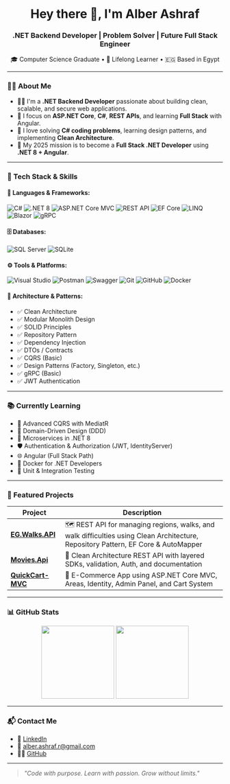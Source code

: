 <h1 align="center">Hey there 👋, I'm Alber Ashraf</h1>
<h3 align="center">.NET Backend Developer | Problem Solver | Future Full Stack Engineer</h3>

<p align="center">
  🎓 Computer Science Graduate • 🧠 Lifelong Learner • 🇪🇬 Based in Egypt
</p>

---

### 👨‍💻 About Me

- 🧑‍💻 I'm a **.NET Backend Developer** passionate about building clean, scalable, and secure web applications.
- 🚀 I focus on **ASP.NET Core**, **C#**, **REST APIs**, and learning **Full Stack** with Angular.
- 🧩 I love solving **C# coding problems**, learning design patterns, and implementing **Clean Architecture**.
- 🎯 My 2025 mission is to become a **Full Stack .NET Developer** using **.NET 8 + Angular**.

---

### 💼 Tech Stack & Skills

#### 🧠 Languages & Frameworks:
![C#](https://img.shields.io/badge/C%23-%23239120?style=flat-square&logo=c-sharp&logoColor=white)
![.NET 8](https://img.shields.io/badge/.NET_8-512BD4?style=flat-square&logo=dotnet&logoColor=white)
![ASP.NET Core MVC](https://img.shields.io/badge/ASP.NET_Core_MVC-512BD4?style=flat-square)
![REST API](https://img.shields.io/badge/REST_API-000000?style=flat-square&logo=rest&logoColor=white)
![EF Core](https://img.shields.io/badge/Entity_Framework_Core-00599C?style=flat-square)
![LINQ](https://img.shields.io/badge/LINQ-512BD4?style=flat-square)
![Blazor](https://img.shields.io/badge/Blazor-9B30FF?style=flat-square&logo=blazor)
![gRPC](https://img.shields.io/badge/gRPC-29ABE2?style=flat-square)

#### 🗄️ Databases:
![SQL Server](https://img.shields.io/badge/SQL_Server-CC2927?style=flat-square&logo=microsoftsqlserver&logoColor=white)
![SQLite](https://img.shields.io/badge/SQLite-003B57?style=flat-square&logo=sqlite&logoColor=white)

#### ⚙️ Tools & Platforms:
![Visual Studio](https://img.shields.io/badge/Visual_Studio-5C2D91?style=flat-square&logo=visual-studio&logoColor=white)
![Postman](https://img.shields.io/badge/Postman-F76935?style=flat-square&logo=postman&logoColor=white)
![Swagger](https://img.shields.io/badge/Swagger-85EA2D?style=flat-square&logo=swagger&logoColor=black)
![Git](https://img.shields.io/badge/Git-F05032?style=flat-square&logo=git&logoColor=white)
![GitHub](https://img.shields.io/badge/GitHub-181717?style=flat-square&logo=github)
![Docker](https://img.shields.io/badge/Docker-2496ED?style=flat-square&logo=docker&logoColor=white)

#### 🧰 Architecture & Patterns:
- ✅ Clean Architecture
- ✅ Modular Monolith Design
- ✅ SOLID Principles
- ✅ Repository Pattern
- ✅ Dependency Injection
- ✅ DTOs / Contracts
- ✅ CQRS (Basic)
- ✅ Design Patterns (Factory, Singleton, etc.)
- ✅ gRPC (Basic)
- ✅ JWT Authentication

---

### 📚 Currently Learning

- 🔁 Advanced CQRS with MediatR
- 🧱 Domain-Driven Design (DDD)
- 🧩 Microservices in .NET 8
- 🛡️ Authentication & Authorization (JWT, IdentityServer)
- 🌐 Angular (Full Stack Path)
- 🐳 Docker for .NET Developers
- 🧪 Unit & Integration Testing

---

### 🚀 Featured Projects

| Project | Description |
|--------|-------------|
| [**EG.Walks.API**](https://github.com/Alber-Ashraf/EG.Walks.API) | 🗺️ REST API for managing regions, walks, and walk difficulties using Clean Architecture, Repository Pattern, EF Core & AutoMapper |
| [**Movies.Api**](https://github.com/Alber-Ashraf/Movies.Api) | 🧠 Clean Architecture REST API with layered SDKs, validation, Auth, and documentation |
| [**QuickCart-MVC**](https://github.com/Alber-Ashraf/QuickCart-MVC) | 🛒 E-Commerce App using ASP.NET Core MVC, Areas, Identity, Admin Panel, and Cart System |

---

### 📊 GitHub Stats

<p align="center">
  <img src="https://github-readme-stats.vercel.app/api?username=Alber-Ashraf&show_icons=true&theme=tokyonight" height="170" />
  <img src="https://github-readme-stats.vercel.app/api/top-langs/?username=Alber-Ashraf&layout=compact&theme=tokyonight" height="170" />
</p>

---

### 📬 Contact Me

- 💼 [LinkedIn](https://www.linkedin.com/in/alber-ashraf/)
- 📧 alber.ashraf.r@gmail.com
- 🧑‍💻 [GitHub](https://github.com/Alber-Ashraf)

---

> *"Code with purpose. Learn with passion. Grow without limits."*
